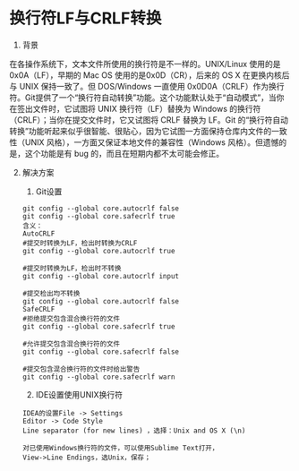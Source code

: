 # 换行符LF与CRLF转换

1. 背景

在各操作系统下，文本文件所使用的换行符是不一样的。UNIX/Linux 使用的是 0x0A（LF），早期的 Mac OS 使用的是0x0D（CR），后来的 OS X 在更换内核后与 UNIX 保持一致了。但 DOS/Windows 一直使用 0x0D0A（CRLF）作为换行符。Git提供了一个“换行符自动转换”功能。这个功能默认处于“自动模式”，当你在签出文件时，它试图将 UNIX 换行符（LF）替换为 Windows 的换行符（CRLF）；当你在提交文件时，它又试图将 CRLF 替换为 LF。Git 的“换行符自动转换”功能听起来似乎很智能、很贴心，因为它试图一方面保持仓库内文件的一致性（UNIX 风格），一方面又保证本地文件的兼容性（Windows 风格）。但遗憾的是，这个功能是有 bug 的，而且在短期内都不太可能会修正。

2. 解决方案

    1. Git设置
    ```
    git config --global core.autocrlf false
    git config --global core.safecrlf true
    含义：
    AutoCRLF
    #提交时转换为LF，检出时转换为CRLF
    git config --global core.autocrlf true

    #提交时转换为LF，检出时不转换
    git config --global core.autocrlf input

    #提交检出均不转换
    git config --global core.autocrlf false
    SafeCRLF
    #拒绝提交包含混合换行符的文件
    git config --global core.safecrlf true

    #允许提交包含混合换行符的文件
    git config --global core.safecrlf false

    #提交包含混合换行符的文件时给出警告
    git config --global core.safecrlf warn
    ```

    2. IDE设置使用UNIX换行符
    ```
    IDEA的设置File -> Settings
    Editor -> Code Style
    Line separator (for new lines) ，选择：Unix and OS X (\n)

    对已使用Windows换行符的文件，可以使用Sublime Text打开，
    View->Line Endings，选Unix，保存；
    ```




